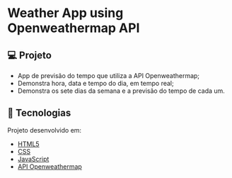 # Weather App using Openweathermap API

## 💻 Projeto
- App de previsão do tempo que utiliza a API Openweathermap;
- Demonstra hora, data e tempo do dia, em tempo real;
- Demonstra os sete dias da semana e a previsão do tempo de cada um.

## 🧪 Tecnologias

Projeto desenvolvido em:
- [HTML5](https://www.w3c.br/pub/Cursos/CursoHTML5/html5-web.pdf)
- [CSS](https://www.w3schools.com/css/)
- [JavaScript](https://developer.mozilla.org/pt-BR/docs/Web/JavaScript)
- [API Openweathermap](https://openweathermap.org)
